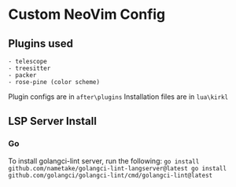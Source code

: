 # Custom NeoVim Config

## Plugins used
    - telescope
    - treesitter
    - packer
    - rose-pine (color scheme)

Plugin configs are in `after\plugins`
Installation files are in `lua\kirkl`

## LSP Server Install

### Go
To install golangci-lint server, run the following: 
`
    go install github.com/nametake/golangci-lint-langserver@latest
    go install github.com/golangci/golangci-lint/cmd/golangci-lint@latest
`

